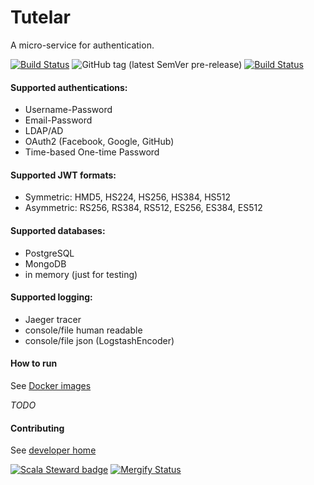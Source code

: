 # Tutelar
A micro-service for authentication.

[![Build Status](https://travis-ci.org/TeamWanari/tutelar.svg?branch=master)](https://travis-ci.org/TeamWanari/tutelar)
![GitHub tag (latest SemVer pre-release)](https://img.shields.io/github/v/tag/TeamWanari/tutelar?include_prereleases)
[![Build Status](https://img.shields.io/badge/-Documatation-blue)](https://teamwanari.github.io/tutelar)

#### Supported authentications:
 - Username-Password
 - Email-Password
 - LDAP/AD
 - OAuth2 (Facebook, Google, GitHub)
 - Time-based One-time Password
 
#### Supported JWT formats:
 - Symmetric: HMD5, HS224, HS256, HS384, HS512
 - Asymmetric: RS256, RS384, RS512, ES256, ES384, ES512
 
#### Supported databases:
 - PostgreSQL
 - MongoDB
 - in memory (just for testing)
 
#### Supported logging:
 - Jaeger tracer
 - console/file human readable
 - console/file json (LogstashEncoder)

#### How to run
See [Docker images](https://hub.docker.com/r/teamwanari/tutelar/tags)

_TODO_


#### Contributing
See [developer home](DEVELOPER_HOME.md)

[![Scala Steward badge](https://img.shields.io/badge/Scala_Steward-helping-brightgreen.svg?style=flat&logo=data:image/png;base64,iVBORw0KGgoAAAANSUhEUgAAAA4AAAAQCAMAAAARSr4IAAAAVFBMVEUAAACHjojlOy5NWlrKzcYRKjGFjIbp293YycuLa3pYY2LSqql4f3pCUFTgSjNodYRmcXUsPD/NTTbjRS+2jomhgnzNc223cGvZS0HaSD0XLjbaSjElhIr+AAAAAXRSTlMAQObYZgAAAHlJREFUCNdNyosOwyAIhWHAQS1Vt7a77/3fcxxdmv0xwmckutAR1nkm4ggbyEcg/wWmlGLDAA3oL50xi6fk5ffZ3E2E3QfZDCcCN2YtbEWZt+Drc6u6rlqv7Uk0LdKqqr5rk2UCRXOk0vmQKGfc94nOJyQjouF9H/wCc9gECEYfONoAAAAASUVORK5CYII=)](https://scala-steward.org)
[![Mergify Status](https://img.shields.io/endpoint.svg?url=https://gh.mergify.io/badges/TeamWanari/tutelar&style=flat)](https://mergify.io)
